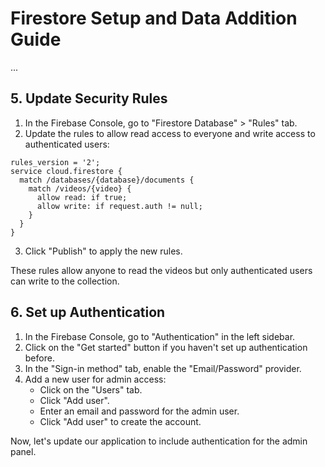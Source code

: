 # Firestore Setup and Data Addition Guide

...

## 5. Update Security Rules

1. In the Firebase Console, go to "Firestore Database" > "Rules" tab.
2. Update the rules to allow read access to everyone and write access to authenticated users:

```
rules_version = '2';
service cloud.firestore {
  match /databases/{database}/documents {
    match /videos/{video} {
      allow read: if true;
      allow write: if request.auth != null;
    }
  }
}
```

3. Click "Publish" to apply the new rules.

These rules allow anyone to read the videos but only authenticated users can write to the collection.

## 6. Set up Authentication

1. In the Firebase Console, go to "Authentication" in the left sidebar.
2. Click on the "Get started" button if you haven't set up authentication before.
3. In the "Sign-in method" tab, enable the "Email/Password" provider.
4. Add a new user for admin access:
   - Click on the "Users" tab.
   - Click "Add user".
   - Enter an email and password for the admin user.
   - Click "Add user" to create the account.

Now, let's update our application to include authentication for the admin panel.
